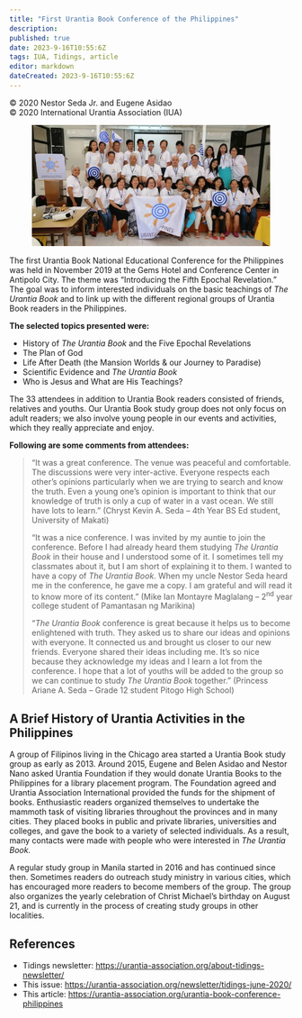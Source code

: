 ```yaml
---
title: "First Urantia Book Conference of the Philippines"
description: 
published: true
date: 2023-9-16T10:55:6Z
tags: IUA, Tidings, article
editor: markdown
dateCreated: 2023-9-16T10:55:6Z
---
```


<p class="v-card v-sheet theme--light gray lighten-3 px-2">© 2020 Nestor Seda Jr. and Eugene Asidao<br>© 2020 International Urantia Association (IUA)</p>

<figure id="Figure_1" class="image urantiapedia">
<img src="../../../image/article/IUA_Tidings/Philippines-Conference-2020.jpg">
</figure>

The first Urantia Book National Educational Conference for the Philippines was held in November 2019 at the Gems Hotel and Conference Center in Antipolo City. The theme was “Introducing the Fifth Epochal Revelation.” The goal was to inform interested individuals on the basic teachings of _The Urantia Book_ and to link up with the different regional groups of Urantia Book readers in the Philippines. 

**The selected topics presented were:** 

- History of _The Urantia Book_ and the Five Epochal Revelations 
- The Plan of God 
- Life After Death (the Mansion Worlds & our Journey to Paradise) 
- Scientific Evidence and _The Urantia Book_ 
- Who is Jesus and What are His Teachings? 

The 33 attendees in addition to Urantia Book readers consisted of friends, relatives and youths. Our Urantia Book study group does not only focus on adult readers; we also involve young people in our events and activities, which they really appreciate and enjoy.  

**Following are some comments from attendees:**

> “It was a great conference. The venue was peaceful and comfortable. The discussions were very inter-active. Everyone respects each other’s opinions particularly when we are trying to search and know the truth. Even a young one’s opinion is important to think that our knowledge of truth is only a cup of water in a vast ocean. We still have lots to learn.” (Chryst Kevin A. Seda – 4th Year BS Ed student, University of Makati) 
> 
> “It was a nice conference. I was invited by my auntie to join the conference. Before I had already heard them studying _The Urantia Book_ in their house and I understood some of it. I sometimes tell my classmates about it, but I am short of explaining it to them. I wanted to have a copy of _The Urantia Book_. When my uncle Nestor Seda heard me in the conference, he gave me a copy. I am grateful and will read it to know more of its content.” (Mike Ian Montayre Maglalang – 2<sup>nd</sup> year college student of Pamantasan ng Marikina) 
> 
> “_The Urantia Book_ conference is great because it helps us to become enlightened with truth. They asked us to share our ideas and opinions with everyone. It connected us and brought us closer to our new friends. Everyone shared their ideas including me. It’s so nice because they acknowledge my ideas and I learn a lot from the conference. I hope that a lot of youths will be added to the group so we can continue to study _The Urantia Book_ together.” (Princess Ariane A. Seda – Grade 12 student Pitogo High School) 

## A Brief History of Urantia Activities in the Philippines 

A group of Filipinos living in the Chicago area started a Urantia Book study group as early as 2013. Around 2015, Eugene and Belen Asidao and Nestor Nano asked Urantia Foundation if they would donate Urantia Books to the Philippines for a library placement program. The Foundation agreed and Urantia Association International provided the funds for the shipment of books. Enthusiastic readers organized themselves to undertake the mammoth task of visiting libraries throughout the provinces and in many cities. They placed books in public and private libraries, universities and colleges, and gave the book to a variety of selected individuals. As a result, many contacts were made with people who were interested in _The Urantia Book._  

A regular study group in Manila started in 2016 and has continued since then. Sometimes readers do outreach study ministry in various cities, which has encouraged more readers to become members of the group. The group also organizes the yearly celebration of Christ Michael’s birthday on August 21, and is currently in the process of creating study groups in other localities.


## References

- Tidings newsletter: https://urantia-association.org/about-tidings-newsletter/
- This issue: https://urantia-association.org/newsletter/tidings-june-2020/
- This article: https://urantia-association.org/urantia-book-conference-philippines